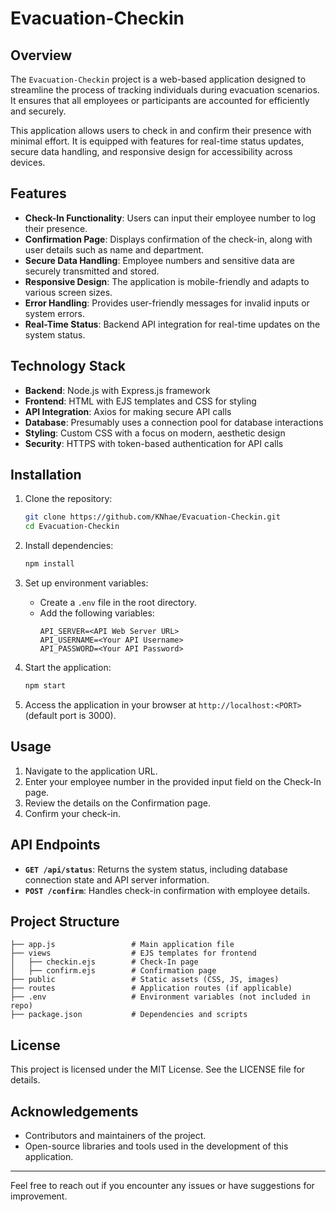 # Evacuation-Checkin

## Overview

The `Evacuation-Checkin` project is a web-based application designed to streamline the process of tracking individuals during evacuation scenarios. It ensures that all employees or participants are accounted for efficiently and securely.

This application allows users to check in and confirm their presence with minimal effort. It is equipped with features for real-time status updates, secure data handling, and responsive design for accessibility across devices.

## Features

- **Check-In Functionality**: Users can input their employee number to log their presence.
- **Confirmation Page**: Displays confirmation of the check-in, along with user details such as name and department.
- **Secure Data Handling**: Employee numbers and sensitive data are securely transmitted and stored.
- **Responsive Design**: The application is mobile-friendly and adapts to various screen sizes.
- **Error Handling**: Provides user-friendly messages for invalid inputs or system errors.
- **Real-Time Status**: Backend API integration for real-time updates on the system status.

## Technology Stack

- **Backend**: Node.js with Express.js framework
- **Frontend**: HTML with EJS templates and CSS for styling
- **API Integration**: Axios for making secure API calls
- **Database**: Presumably uses a connection pool for database interactions
- **Styling**: Custom CSS with a focus on modern, aesthetic design
- **Security**: HTTPS with token-based authentication for API calls

## Installation

1. Clone the repository:
   ```bash
   git clone https://github.com/KNhae/Evacuation-Checkin.git
   cd Evacuation-Checkin
   ```

2. Install dependencies:
   ```bash
   npm install
   ```

3. Set up environment variables:
   - Create a `.env` file in the root directory.
   - Add the following variables:
     ```
     API_SERVER=<API Web Server URL>
     API_USERNAME=<Your API Username>
     API_PASSWORD=<Your API Password>
     ```

4. Start the application:
   ```bash
   npm start
   ```

5. Access the application in your browser at `http://localhost:<PORT>` (default port is 3000).

## Usage

1. Navigate to the application URL.
2. Enter your employee number in the provided input field on the Check-In page.
3. Review the details on the Confirmation page.
4. Confirm your check-in.

## API Endpoints

- **`GET /api/status`**: Returns the system status, including database connection state and API server information.
- **`POST /confirm`**: Handles check-in confirmation with employee details.

## Project Structure

```
├── app.js                 # Main application file
├── views                  # EJS templates for frontend
│   ├── checkin.ejs        # Check-In page
│   ├── confirm.ejs        # Confirmation page
├── public                 # Static assets (CSS, JS, images)
├── routes                 # Application routes (if applicable)
├── .env                   # Environment variables (not included in repo)
├── package.json           # Dependencies and scripts
```
<!--
## Screenshots

![Check-In Page](./path-to-checkin-screenshot.png)
![Confirmation Page](./path-to-confirmation-screenshot.png)
-->

## License

This project is licensed under the MIT License. See the LICENSE file for details.

## Acknowledgements

- Contributors and maintainers of the project.
- Open-source libraries and tools used in the development of this application.

---

Feel free to reach out if you encounter any issues or have suggestions for improvement.
